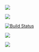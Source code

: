 <a href="https://codeclimate.com/github/codeclimate/codeclimate/maintainability"><img src="https://api.codeclimate.com/v1/badges/a99a88d28ad37a79dbf6/maintainability" /></a>

<a href="https://codeclimate.com/github/codeclimate/codeclimate/test_coverage"><img src="https://api.codeclimate.com/v1/badges/a99a88d28ad37a79dbf6/test_coverage" /></a>

[![Build Status](https://travis-ci.com/Gornalas/python-project-lvl1.svg?branch=master)](https://travis-ci.com/Gornalas/python-project-lvl1)

<a href="https://asciinema.org/a/WMaUs6XiviUZruBmWuhJ8mLQi" target="_blank"><img src="https://asciinema.org/a/WMaUs6XiviUZruBmWuhJ8mLQi.svg" /></a>

<a href="https://asciinema.org/a/OoksT4LJYB9JslaCSXGlidFAr" target="_blank"><img src="https://asciinema.org/a/OoksT4LJYB9JslaCSXGlidFAr.svg" /></a>
